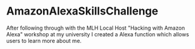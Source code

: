 # AmazonAlexaSkillsChallenge
After following through with the MLH Local Host "Hacking with Amazon Alexa" workshop at my university I created a Alexa function which allows users to learn more about me.
